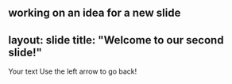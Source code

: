 working on an idea for a new slide
---
layout: slide
title: "Welcome to our second slide!"
---
Your text
Use the left arrow to go back!

